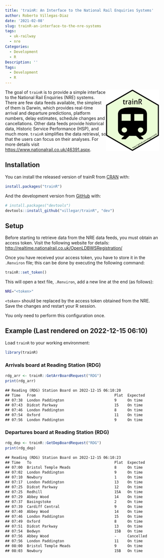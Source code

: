 ```yaml
---
title: 'trainR: An Interface to the National Rail Enquiries Systems'
author: Roberto Villegas-Diaz
date: '2021-02-08'
slug: trainR-an-interface-to-the-nre-systems
tags:
  - uk-railway
  - nre
Categories:
  - Development
  - R
Description: ''
Tags:
  - Development
  - R
---
```


<img src="https://raw.githubusercontent.com/villegar/trainR/main/inst/images/logo.png" alt="logo" align="right" height=200px/>

The goal of `trainR` is to provide a simple interface to the 
National Rail Enquiries (NRE) systems. There are few data feeds 
available, the simplest of them is Darwin, which provides real-time 
arrival and departure predictions, platform numbers, delay estimates, 
schedule changes and cancellations. Other data feeds provide historical 
data, Historic Service Performance (HSP), and much more. `trainR` 
simplifies the data retrieval, so that the users can focus on their 
analyses. For more details visit 
https://www.nationalrail.co.uk/46391.aspx.

## Installation

You can install the released version of trainR from [CRAN](https://CRAN.R-project.org) with:

``` r
install.packages("trainR")
```

And the development version from [GitHub](https://github.com/) with:

``` r
# install.packages("devtools")
devtools::install_github("villegar/trainR", "dev")
```

## Setup
Before starting to retrieve data from the NRE data feeds, you must obtain an access token. 
Visit the following website for details: http://realtime.nationalrail.co.uk/OpenLDBWSRegistration/

Once you have received your access token, you have to store it in the `.Renviron` file; this can be 
done by executing the following command:


```r
trainR::set_token()
```

This will open a text file, `.Renviron`, add a new line at the end (as follows):

```bash
NRE="<token>"
```

`<token>` should be replaced by the access token obtained from the NRE. Save the changes and restart 
your R session.

You only need to perform this configuration once.

## Example (Last rendered on 2022-12-15 06:10)

Load `trainR` to your working environment:

```r
library(trainR)
```

### Arrivals board at Reading Station (RDG)


```r
rdg_arr <- trainR::GetArrBoardRequest("RDG")
print(rdg_arr)
```

```
## Reading (RDG) Station Board on 2022-12-15 06:10:20
## Time   From                                    Plat  Expected
## 07:38  London Paddington                       9     On time
## 07:43  Didcot Parkway                          15    On time
## 07:46  London Paddington                       8     On time
## 07:54  Oxford                                  11    On time
## 07:56  London Paddington                       9     On time
```

### Departures board at Reading Station (RDG)


```r
rdg_dep <- trainR::GetDepBoardRequest("RDG")
print(rdg_dep)
```

```
## Reading (RDG) Station Board on 2022-12-15 06:10:23
## Time   To                                      Plat  Expected
## 07:00  Bristol Temple Meads                    8     On time
## 07:02  London Paddington                       9     On time
## 07:10  Newbury                                 1     On time
## 07:17  London Paddington                       13    On time
## 07:25  Didcot Parkway                          12    On time
## 07:25  Redhill                                 15A   On time
## 07:29  Abbey Wood                              14    On time
## 07:37  Basingstoke                             2     On time
## 07:39  Cardiff Central                         9     On time
## 07:40  Abbey Wood                              14    On time
## 07:46  London Paddington                       15    On time
## 07:49  Oxford                                  8     On time
## 07:51  Didcot Parkway                          13    On time
## 07:54  Bedwyn                                  15B   On time
## 07:56  Abbey Wood                              -     Cancelled
## 07:56  London Paddington                       11    On time
## 08:00  Bristol Temple Meads                    9     On time
## 08:03  Newbury                                 15B   On time
```

